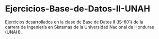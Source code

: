 # Ejercicios-Base-de-Datos-II-UNAH
Ejercicios desarrollados en la clase de Base de Datos II (IS-601) de la carrera de Ingeniería en Sistemas de la Universidad Nacional de Honduras (UNAH).
